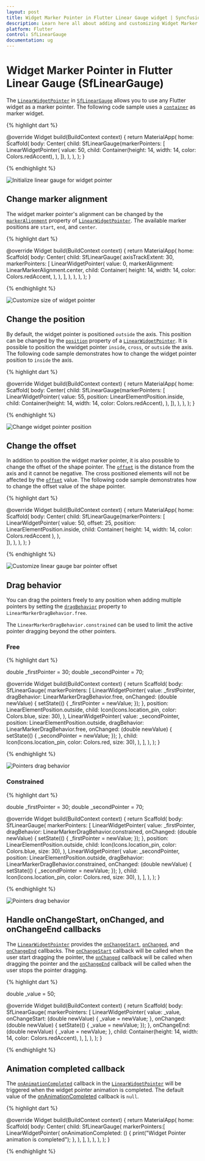 ```yaml
---
layout: post
title: Widget Marker Pointer in Flutter Linear Gauge widget | Syncfusion
description: Learn here all about adding and customizing Widget Marker Pointer of Syncfusion Flutter Linear Gauge (SfLinearGauge) widget and more.
platform: Flutter
control: SfLinearGauge
documentation: ug
---
```


# Widget Marker Pointer in Flutter Linear Gauge (SfLinearGauge)

The [`LinearWidgetPointer`](https://pub.dev/documentation/syncfusion_flutter_gauges/latest/gauges/LinearWidgetPointer/LinearWidgetPointer.html) in [`SfLinearGauge`](https://pub.dev/documentation/syncfusion_flutter_gauges/latest/gauges/SfLinearGauge/SfLinearGauge.html) allows you to use any Flutter widget as a marker pointer. The following code sample uses a [`container`](https://api.flutter.dev/flutter/widgets/Container-class.html) as marker widget.

{% highlight dart %} 

  @override
  Widget build(BuildContext context) {
    return MaterialApp(
      home: Scaffold(
        body: Center(
          child: SfLinearGauge(markerPointers: [
            LinearWidgetPointer(
              value: 50,
              child: Container(height: 14, width: 14, color: Colors.redAccent),
            ),
          ]),
        ),
      ),
    );
  }
  
{% endhighlight %}

![Initialize linear gauge for widget pointer](images/widget-pointer/default_widget_pointer.png)

## Change marker alignment

The widget marker pointer's alignment can be changed by the [`markerAlignment`](https://pub.dev/documentation/syncfusion_flutter_gauges/latest/gauges/LinearWidgetPointer/markerAlignment.html) property of [`LinearWidgetPointer`](https://pub.dev/documentation/syncfusion_flutter_gauges/latest/gauges/LinearWidgetPointer-class.html). The available marker positions are `start`, `end`, and `center`. 

{% highlight dart %} 

  @override
  Widget build(BuildContext context) {
    return MaterialApp(
      home: Scaffold(
        body: Center(
          child: SfLinearGauge(
            axisTrackExtent: 30, 
            markerPointers: [
              LinearWidgetPointer(
                value: 0,
                markerAlignment: LinearMarkerAlignment.center,
                child: Container(
                  height: 14, width: 14, color: Colors.redAccent,
                ),
              ),
            ],
          ),
        ),
      ),
    );
  }
  
{% endhighlight %}

![Customize size of widget pointer](images/widget-pointer/widget_alignment.png)

## Change the position

By default, the widget pointer is positioned `outside` the axis. This position can be changed by the [`position`](https://pub.dev/documentation/syncfusion_flutter_gauges/latest/gauges/LinearWidgetPointer/position.html) property of a [`LinearWidgetPointer`](https://pub.dev/documentation/syncfusion_flutter_gauges/latest/gauges/LinearWidgetPointer/position.html). It is possible to position the wwidget pointer `inside`, `cross`, or `outside`  the axis. The following code sample demonstrates how to change the widget pointer position to `inside` the axis. 

{% highlight dart %} 

  @override
  Widget build(BuildContext context) {
    return MaterialApp(
      home: Scaffold(
        body: Center(
          child: SfLinearGauge(markerPointers: [
            LinearWidgetPointer(
              value: 55,
              position: LinearElementPosition.inside,
              child: Container(height: 14, width: 14, color: Colors.redAccent),
            ),
          ]),
        ),
      ),
    );
  }
  
{% endhighlight %}

![Change widget pointer position](images/widget-pointer/widget_pointer_position.png)

## Change the offset

In addition to position the widget marker pointer, it is also possible to change the offset of the shape pointer. The [`offset`](https://pub.dev/documentation/syncfusion_flutter_gauges/latest/gauges/LinearWidgetPointer/offset.html) is the distance from the axis and it cannot be negative. The cross positioned elements will not be affected by the [`offset`](https://pub.dev/documentation/syncfusion_flutter_gauges/latest/gauges/LinearWidgetPointer/offset.html) value. The following code sample demonstrates how to change the offset value of the shape pointer. 

{% highlight dart %} 

  @override
  Widget build(BuildContext context) {
    return MaterialApp(
      home: Scaffold(
        body: Center(
          child: SfLinearGauge(markerPointers: [
            LinearWidgetPointer(
              value: 50,
              offset: 25,
              position: LinearElementPosition.inside,
              child: Container(
                height: 14,
                width: 14,
                color: Colors.redAccent
              ),
            ),  
          ]),
        ),
      ),
    );
  }
  
{% endhighlight %}

![Customize linear gauge bar pointer offset](images/widget-pointer/widget_pointer_offset.png)

## Drag behavior

You can drag the pointers freely to any position when adding multiple pointers by setting the [`dragBehavior`](https://pub.dev/documentation/syncfusion_flutter_gauges/latest/gauges/LinearWidgetPointer/dragBehavior.html) property to `LinearMarkerDragBehavior.free`.

The `LinearMarkerDragBehavior.constrained` can be used to limit the active pointer dragging beyond the other pointers.

### Free

{% highlight dart %}

  double _firstPointer = 30;
  double _secondPointer = 70;

  @override
  Widget build(BuildContext context) {
    return Scaffold(
      body: SfLinearGauge(
        markerPointers: [
          LinearWidgetPointer(
            value: _firstPointer,
            dragBehavior: LinearMarkerDragBehavior.free,
            onChanged: (double newValue) {
              setState(() {
                _firstPointer = newValue;
              });
            },
            position: LinearElementPosition.outside,
            child: Icon(Icons.location_pin, color: Colors.blue, size: 30),
          ),
          LinearWidgetPointer(
            value: _secondPointer,
            position: LinearElementPosition.outside,
            dragBehavior: LinearMarkerDragBehavior.free,
            onChanged: (double newValue) {
              setState(() {
                _secondPointer = newValue;
              });
            },
            child: Icon(Icons.location_pin, color: Colors.red, size: 30),
          ),
        ],
      ),
    );
  }

{% endhighlight %}

![Pointers drag behavior](images/widget-pointer/free-drag-behavior.gif)

### Constrained

{% highlight dart %}

  double _firstPointer = 30;
  double _secondPointer = 70;

  @override
  Widget build(BuildContext context) {
    return Scaffold(
      body: SfLinearGauge(
        markerPointers: [
          LinearWidgetPointer(
            value: _firstPointer,
            dragBehavior: LinearMarkerDragBehavior.constrained,
            onChanged: (double newValue) {
              setState(() {
                _firstPointer = newValue;
              });
            },
            position: LinearElementPosition.outside,
            child: Icon(Icons.location_pin, color: Colors.blue, size: 30),
          ),
          LinearWidgetPointer(
            value: _secondPointer,
            position: LinearElementPosition.outside,
            dragBehavior: LinearMarkerDragBehavior.constrained,
            onChanged: (double newValue) {
              setState(() {
                _secondPointer = newValue;
              });
            },
            child: Icon(Icons.location_pin, color: Colors.red, size: 30),
          ),
        ],
      ),
    );
  }

{% endhighlight %}

![Pointers drag behavior](images/widget-pointer/constraint-drag-behavior.gif)

## Handle onChangeStart, onChanged, and onChangeEnd callbacks

The [`LinearWidgetPointer`](https://pub.dev/documentation/syncfusion_flutter_gauges/latest/gauges/LinearWidgetPointer-class.html) provides the [`onChangeStart`](https://pub.dev/documentation/syncfusion_flutter_gauges/latest/gauges/LinearWidgetPointer/onChangeStart.html), [`onChanged`](https://pub.dev/documentation/syncfusion_flutter_gauges/latest/gauges/LinearWidgetPointer/onChanged.html), and [`onChangeEnd`](https://pub.dev/documentation/syncfusion_flutter_gauges/latest/gauges/LinearWidgetPointer/onChangeEnd.html) callbacks. The [`onChangeStart`](https://pub.dev/documentation/syncfusion_flutter_gauges/latest/gauges/LinearWidgetPointer/onChangeStart.html) callback will be called when the user start dragging the pointer, the [`onChanged`](https://pub.dev/documentation/syncfusion_flutter_gauges/latest/gauges/LinearWidgetPointer/onChanged.html) callback will be called when dragging the pointer and the [`onChangeEnd`](https://pub.dev/documentation/syncfusion_flutter_gauges/latest/gauges/LinearWidgetPointer/onChangeEnd.html) callback will be called when the user stops the pointer dragging.

{% highlight dart %}

  double _value = 50;

  @override
  Widget build(BuildContext context) {
    return Scaffold(
      body: SfLinearGauge(
        markerPointers: [
          LinearWidgetPointer(
            value: _value,
            onChangeStart: (double newValue) {
              _value = newValue;
            },
            onChanged: (double newValue) {
              setState(() {
                _value = newValue;
              });
            },
            onChangeEnd: (double newValue) {
              _value = newValue;
            },
            child: Container(height: 14, width: 14, color: Colors.redAccent),
          ),
        ],
      ),
    );
  }

{% endhighlight %}

## Animation completed callback

The [`onAnimationCompleted`](https://pub.dev/documentation/syncfusion_flutter_gauges/latest/gauges/LinearWidgetPointer/onAnimationCompleted.html) callback in the [`LinearWidgetPointer`](https://pub.dev/documentation/syncfusion_flutter_gauges/latest/gauges/LinearWidgetPointer-class.html) will be triggered when the widget pointer animation is completed. The default value of the [onAnimationCompleted](https://pub.dev/documentation/syncfusion_flutter_gauges/latest/gauges/LinearWidgetPointer/onAnimationCompleted.html) callback is `null`.

{% highlight dart %}

  @override
  Widget build(BuildContext context) {
    return MaterialApp(
      home: Scaffold(
        body: Center(
          child: SfLinearGauge(
            markerPointers:[
              LinearWidgetPointer(
                onAnimationCompleted: () {
                  print("Widget Pointer animation is completed");
                },
              ),
            ],
          ),
        ),
      ),
    );
  }

{% endhighlight %}
